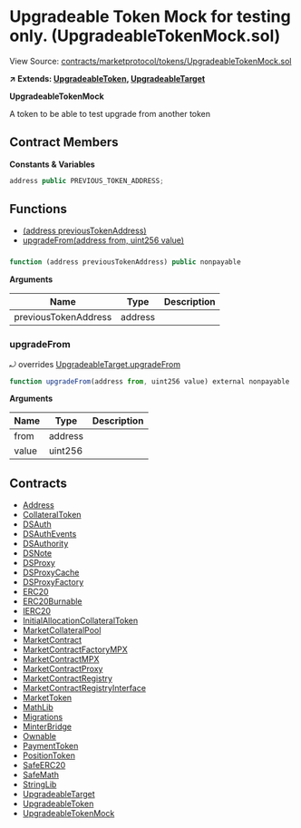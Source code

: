 # Upgradeable Token Mock for testing only. (UpgradeableTokenMock.sol)

View Source: [contracts/marketprotocol/tokens/UpgradeableTokenMock.sol](../../contracts/marketprotocol/tokens/UpgradeableTokenMock.sol)

**↗ Extends: [UpgradeableToken](UpgradeableToken.md), [UpgradeableTarget](UpgradeableTarget.md)**

**UpgradeableTokenMock**

A token to be able to test upgrade from another token

## Contract Members
**Constants & Variables**

```js
address public PREVIOUS_TOKEN_ADDRESS;

```

## Functions

- [(address previousTokenAddress)](#)
- [upgradeFrom(address from, uint256 value)](#upgradefrom)

### 

```js
function (address previousTokenAddress) public nonpayable
```

**Arguments**

| Name        | Type           | Description  |
| ------------- |------------- | -----|
| previousTokenAddress | address |  | 

### upgradeFrom

⤾ overrides [UpgradeableTarget.upgradeFrom](UpgradeableTarget.md#upgradefrom)

```js
function upgradeFrom(address from, uint256 value) external nonpayable
```

**Arguments**

| Name        | Type           | Description  |
| ------------- |------------- | -----|
| from | address |  | 
| value | uint256 |  | 

## Contracts

* [Address](Address.md)
* [CollateralToken](CollateralToken.md)
* [DSAuth](DSAuth.md)
* [DSAuthEvents](DSAuthEvents.md)
* [DSAuthority](DSAuthority.md)
* [DSNote](DSNote.md)
* [DSProxy](DSProxy.md)
* [DSProxyCache](DSProxyCache.md)
* [DSProxyFactory](DSProxyFactory.md)
* [ERC20](ERC20.md)
* [ERC20Burnable](ERC20Burnable.md)
* [IERC20](IERC20.md)
* [InitialAllocationCollateralToken](InitialAllocationCollateralToken.md)
* [MarketCollateralPool](MarketCollateralPool.md)
* [MarketContract](MarketContract.md)
* [MarketContractFactoryMPX](MarketContractFactoryMPX.md)
* [MarketContractMPX](MarketContractMPX.md)
* [MarketContractProxy](MarketContractProxy.md)
* [MarketContractRegistry](MarketContractRegistry.md)
* [MarketContractRegistryInterface](MarketContractRegistryInterface.md)
* [MarketToken](MarketToken.md)
* [MathLib](MathLib.md)
* [Migrations](Migrations.md)
* [MinterBridge](MinterBridge.md)
* [Ownable](Ownable.md)
* [PaymentToken](PaymentToken.md)
* [PositionToken](PositionToken.md)
* [SafeERC20](SafeERC20.md)
* [SafeMath](SafeMath.md)
* [StringLib](StringLib.md)
* [UpgradeableTarget](UpgradeableTarget.md)
* [UpgradeableToken](UpgradeableToken.md)
* [UpgradeableTokenMock](UpgradeableTokenMock.md)
